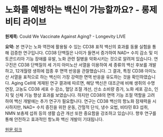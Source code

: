 # 노화를 예방하는 백신이 가능할까요? - 롱제비티 라이브

**원제목:** Could We Vaccinate Against Aging? - Longevity LIVE

**요약:** 본 연구는 노화 역전에 활용될 수 있는 CD38 표적 백신의 효과를 동물 실험을 통해 검증한 연구입니다.  CD38 단백질은 나이가 들면서 증가하여 NAD+ 수치 감소 및 미토콘드리아 기능 장애를 유발, 노화 관련 질병을 악화시키는 것으로 알려져 있습니다. 연구진은 CD38 단백질의 세 가지 아미노산 서열을 이용하여 세 종류의 백신 후보를 개발하고, 12개월령 생쥐에 접종 후 면역 반응을 관찰했습니다. 그 결과, 특정 CD38 아미노산 서열을 표적으로 하는 백신이 가장 강력한 면역 반응을 유도하는 것을 확인하였습니다.  Aging Cell에 게재된 연구 결과에 따르면, 해당 백신은 대조군에 비해 생쥐의 수명 연장, 고농도 CD38 세포 수 감소, 혈당 조절 개선, 산소 소비량 증가, 노화 세포 감소, 인지 및 신체 기능 향상 효과를 보였습니다.  하지만 CD38의 면역 기능 조절 역할을 고려하여  백신 개발에는 추가 연구가 필요합니다.  연구는 CD38 백신의 항노화 잠재력을 시사하지만,  NAD+ 수치 증진을 위한 운동, 간헐적 단식, 냉수 요법, 비타민 B3 섭취, NMN 보충제 섭취 등의 생활 습관 개선 또한 중요함을 강조하고 있습니다.  향후 연구를 통해 안전하고 효과적인 항노화 백신 개발이 기대됩니다.

[원문 링크](https://longevitylive.com/anti-aging/could-we-vaccinate-against-aging/)
